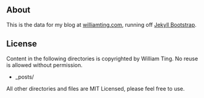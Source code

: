 
## About

This is the data for my blog at [williamting.com](http://williamting.com/),
running off [Jekyll Bootstrap](http://jekyllbootstrap.com/).

## License

Content in the following directories is copyrighted by William Ting. No reuse is
allowed without permission.

- _posts/

All other directories and files are MIT Licensed, please feel free to use.
